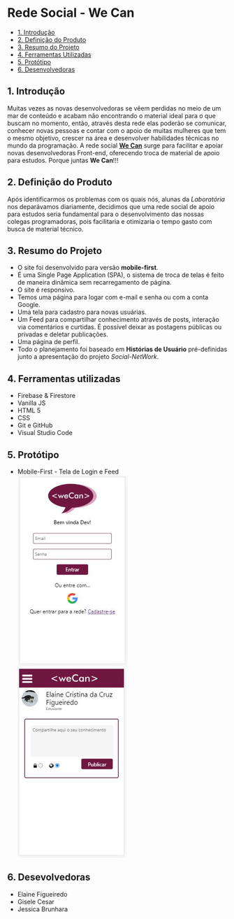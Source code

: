# Rede Social - We Can

* [1. Introdução](#1-introdução)
* [2. Definição do Produto](#2-definição-do-produto)
* [3. Resumo do Projeto](#3-resumo-do-projeto)
* [4. Ferramentas Utilizadas](#4-ferramentas-utilizadas)
* [5. Protótipo](#5-protótipo)
* [6. Desenvolvedoras](#6-desenvolvedoras)

## 1. Introdução
Muitas vezes as novas desenvolvedoras se vêem perdidas no meio de um mar de conteúdo e acabam não encontrando o material ideal para o que buscam no momento, então, através desta rede elas poderão se comunicar, conhecer novas pessoas e contar com o apoio de muitas mulheres que tem o mesmo objetivo, crescer na área e desenvolver habilidades técnicas no mundo da programação.
A rede social <a href='https://sap004-social-network.web.app/#login'>__**We Can**__</a> surge para facilitar e apoiar novas desenvolvedoras Front-end, oferecendo troca de material de apoio para estudos.
Porque juntas **We Can**!!!


## 2. Definição do Produto

Após identificarmos os problemas com os quais nós, alunas da _Laboratória_ nos deparávamos diariamente, decidimos que uma rede social de apoio para estudos seria fundamental para o desenvolvimento das nossas colegas programadoras, pois facilitaria e otimizaria o tempo gasto com busca de material técnico.

## 3. Resumo do Projeto

- O site foi desenvolvido para versão **mobile-first**.
- É uma Single Page Application (SPA), o sistema de troca de telas é feito de maneira dinâmica sem recarregamento de página.
- O site é responsivo.
- Temos uma página para logar com e-mail e senha ou com a conta Google.
- Uma tela para cadastro para novas usuárias.
- Um Feed para compartilhar conhecimento através de posts, interação via comentários e curtidas. É possível deixar as postagens públicas ou privadas e deletar publicações.
- Uma página de perfil.
- Todo o planejamento foi baseado em **Histórias de Usuário** pré-definidas junto a apresentação do projeto _Social-NetWork_.

## 4. Ferramentas utilizadas

+ Firebase & Firestore
+ Vanilla JS
+ HTML 5
+ CSS
+ Git e GitHub
+ Visual Studio Code

## 5. Protótipo

* Mobile-First - Tela de Login e Feed
 ![mobile](public/images/pag1.JPG)
 ![mobile](public/images/pag2.JPG)

## 6. Desevolvedoras
* Elaine Figueiredo
* Gisele Cesar
* Jessica Brunhara